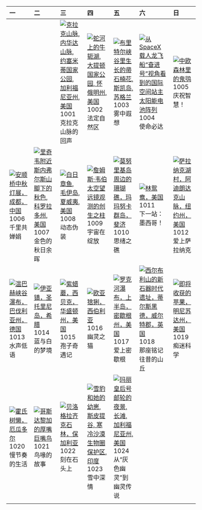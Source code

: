 | 一                                                                                                                                                                                                  | 二                                                                                                                                                                                                      | 三                                                                                                                                                                                                              | 四                                                                                                                                                                                                 | 五                                                                                                                                                                                                  | 六                                                                                                                                                                                                               | 日                                                                                                                                                                                           |
|:---------------------------------------------------------------------------------------------------------------------------------------------------------------------------------------------------|:-------------------------------------------------------------------------------------------------------------------------------------------------------------------------------------------------------|:---------------------------------------------------------------------------------------------------------------------------------------------------------------------------------------------------------------|:--------------------------------------------------------------------------------------------------------------------------------------------------------------------------------------------------|:---------------------------------------------------------------------------------------------------------------------------------------------------------------------------------------------------|:----------------------------------------------------------------------------------------------------------------------------------------------------------------------------------------------------------------|:--------------------------------------------------------------------------------------------------------------------------------------------------------------------------------------------|
|                                                                                                                                                                                                    |                                                                                                                                                                                                        | [![](https://www.bing.com/th?id=OHR.YosemiteClark_ZH-CN7179533292_320x240.jpg "克拉克山脉, 内华达山脉, 约塞米蒂国家公园, 加利福尼亚州, 美国")](https://www.bing.com/th?id=OHR.YosemiteClark_ZH-CN7179533292_UHD.jpg)<br>1001<br>克拉克山脉的回声 | [![](https://www.bing.com/th?id=OHR.OxbowBend_ZH-CN7211791969_320x240.jpg "蛇河上的牛轭湖, 大提顿国家公园, 怀俄明州, 美国")](https://www.bing.com/th?id=OHR.OxbowBend_ZH-CN7211791969_UHD.jpg)<br>1002<br>法定自然区       | [![](https://www.bing.com/th?id=OHR.SkyeHeather_ZH-CN2820283990_320x240.jpg "布里特尔峡谷里生长的帚石楠花, 斯凯岛, 苏格兰")](https://www.bing.com/th?id=OHR.SkyeHeather_ZH-CN2820283990_UHD.jpg)<br>1003<br>雾中遐想       | [![](https://www.bing.com/th?id=OHR.DragonEndeavour_ZH-CN8160066040_320x240.jpg "从SpaceX载人龙飞船“奋进号”视角看到的国际空间站主太阳能电池阵列")](https://www.bing.com/th?id=OHR.DragonEndeavour_ZH-CN8160066040_UHD.jpg)<br>1004<br>使命必达 | [![](https://www.bing.com/th?id=OHR.TeacherOwl_ZH-CN8289875605_320x240.jpg "中欧森林里的鬼鸮")](https://www.bing.com/th?id=OHR.TeacherOwl_ZH-CN8289875605_UHD.jpg)<br>1005<br>庆祝智慧！                 |
| [![](https://www.bing.com/th?id=OHR.AnshunBridge_ZH-CN8392458102_320x240.jpg "安顺桥中秋灯展，成都，中国")](https://www.bing.com/th?id=OHR.AnshunBridge_ZH-CN8392458102_UHD.jpg)<br>1006<br>千里共婵娟               | [![](https://www.bing.com/th?id=OHR.RidgwayAspens_ZH-CN8735375502_320x240.jpg "里奇韦附近斯内弗尔斯山脚下的秋色, 科罗拉多州, 美国")](https://www.bing.com/th?id=OHR.RidgwayAspens_ZH-CN8735375502_UHD.jpg)<br>1007<br>金色的秋日余晖 | [![](https://www.bing.com/th?id=OHR.OctopusCyanea_ZH-CN8948609460_320x240.jpg "白日章鱼, 毛伊岛, 夏威夷, 美国")](https://www.bing.com/th?id=OHR.OctopusCyanea_ZH-CN8948609460_UHD.jpg)<br>1008<br>动态伪装                     | [![](https://www.bing.com/th?id=OHR.WebbPillars_ZH-CN9054137596_320x240.jpg "‌詹姆斯·韦伯太空望远镜观测的创生之柱")](https://www.bing.com/th?id=OHR.WebbPillars_ZH-CN9054137596_UHD.jpg)<br>1009<br>宇宙在绽放          | [![](https://www.bing.com/th?id=OHR.MonurikiFiji_ZH-CN9178115886_320x240.jpg "莫努里基岛周边的珊瑚礁，玛玛努卡群岛，斐济")](https://www.bing.com/th?id=OHR.MonurikiFiji_ZH-CN9178115886_UHD.jpg)<br>1010<br>思绪之礁        | [![](https://www.bing.com/th?id=OHR.WoodDuckHen_ZH-CN9558916773_320x240.jpg "林鸳鸯，美国")](https://www.bing.com/th?id=OHR.WoodDuckHen_ZH-CN9558916773_UHD.jpg)<br>1011<br>下一站：墨西哥！                                  | [![](https://www.bing.com/th?id=OHR.SaranacLake_ZH-CN0224689397_320x240.jpg "萨拉纳克湖村，阿迪朗达克山脉，纽约州，美国")](https://www.bing.com/th?id=OHR.SaranacLake_ZH-CN0224689397_UHD.jpg)<br>1012<br>爱上萨拉纳克 |
| [![](https://www.bing.com/th?id=OHR.HinterseeWaterfall_ZH-CN0432994081_320x240.jpg "温巴赫峡谷瀑布，巴伐利亚州，德国")](https://www.bing.com/th?id=OHR.HinterseeWaterfall_ZH-CN0432994081_UHD.jpg)<br>1013<br>水声低语 | [![](https://www.bing.com/th?id=OHR.OiaSantorini_ZH-CN0531650189_320x240.jpg "伊亚镇，圣托里尼岛，希腊")](https://www.bing.com/th?id=OHR.OiaSantorini_ZH-CN0531650189_UHD.jpg)<br>1014<br>蓝与白的梦境                   | [![](https://www.bing.com/th?id=OHR.AmethystLaccaria_ZH-CN0643667280_320x240.jpg "紫蜡蘑，西贝克，华盛顿州，美国")](https://www.bing.com/th?id=OHR.AmethystLaccaria_ZH-CN0643667280_UHD.jpg)<br>1015<br>孢子奇遇记                 | [![](https://www.bing.com/th?id=OHR.SiberianLynx_ZH-CN0749166653_320x240.jpg "欧亚猞猁，西伯利亚")](https://www.bing.com/th?id=OHR.SiberianLynx_ZH-CN0749166653_UHD.jpg)<br>1016<br>幽灵之猫                   | [![](https://www.bing.com/th?id=OHR.RockRiverFalls_ZH-CN6532185546_320x240.jpg "罗克河瀑布，上半岛，密歇根州，美国")](https://www.bing.com/th?id=OHR.RockRiverFalls_ZH-CN6532185546_UHD.jpg)<br>1017<br>爱上密歇根       | [![](https://www.bing.com/th?id=OHR.SilburyHill_ZH-CN6666447580_320x240.jpg "西尔布利山的新石器时代遗址，蒂尔斯黑德，威尔特郡，英国")](https://www.bing.com/th?id=OHR.SilburyHill_ZH-CN6666447580_UHD.jpg)<br>1018<br>那座铭记往昔的山丘            | [![](https://www.bing.com/th?id=OHR.AppleHarvest_ZH-CN7317228007_320x240.jpg "即将收获的苹果，明尼苏达州，美国")](https://www.bing.com/th?id=OHR.AppleHarvest_ZH-CN7317228007_UHD.jpg)<br>1019<br>痴迷科学      |
| [![](https://www.bing.com/th?id=OHR.HoffmansSloth_ZH-CN7563408641_320x240.jpg "霍氏树懒，厄瓜多尔")](https://www.bing.com/th?id=OHR.HoffmansSloth_ZH-CN7563408641_UHD.jpg)<br>1020<br>慢节奏的生活                | [![](https://www.bing.com/th?id=OHR.ToucanForest_ZH-CN0072036253_320x240.jpg "哥斯达黎加的厚嘴巨嘴鸟")](https://www.bing.com/th?id=OHR.ToucanForest_ZH-CN0072036253_UHD.jpg)<br>1021<br>鸟喙的故事                     | [![](https://www.bing.com/th?id=OHR.BulgariaRocks_ZH-CN0234903972_320x240.jpg "贝洛格拉齐克石林，保加利亚")](https://www.bing.com/th?id=OHR.BulgariaRocks_ZH-CN0234903972_UHD.jpg)<br>1022<br>刻在石头上                         | [![](https://www.bing.com/th?id=OHR.SnowLeopard_ZH-CN6644701381_320x240.jpg "雪豹和她的幼崽, 斯皮提谷, 寒冷沙漠生物圈保护区, 印度")](https://www.bing.com/th?id=OHR.SnowLeopard_ZH-CN6644701381_UHD.jpg)<br>1023<br>雪中深情 | [![](https://www.bing.com/th?id=OHR.QueenMary_ZH-CN0468294074_320x240.jpg "玛丽皇后号邮轮的夜景, 长滩, 加利福尼亚州, 美国")](https://www.bing.com/th?id=OHR.QueenMary_ZH-CN0468294074_UHD.jpg)<br>1024<br>从“灰色幽灵”到幽灵传说 |                                                                                                                                                                                                                 |                                                                                                                                                                                             |
|                                                                                                                                                                                                    |                                                                                                                                                                                                        |                                                                                                                                                                                                                |                                                                                                                                                                                                   |                                                                                                                                                                                                    |                                                                                                                                                                                                                 |                                                                                                                                                                                             |